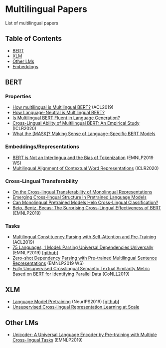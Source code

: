 # Multilingual Papers
List of multilingual papers

## Table of Contents
- [BERT](#bert)
- [XLM](#xlm)
- [Other LMs](#other-lms)
- [Embeddings](#embeddings)

## BERT
### Properties
- [How multilingual is Multilingual BERT?](https://arxiv.org/abs/1906.01502) (ACL2019)
- [How Language-Neutral is Multilingual BERT?](https://arxiv.org/abs/1911.03310)
- [Is Multilingual BERT Fluent in Language Generation?](https://arxiv.org/abs/1910.03806)
- [Cross-Lingual Ability of Multilingual BERT: An Empirical Study](https://openreview.net/forum?id=HJeT3yrtDr) (ICLR2020)
- [What the \[MASK\]? Making Sense of Language-Specific BERT Models](https://arxiv.org/abs/2003.02912)

### Embeddings/Representations
- [BERT is Not an Interlingua and the Bias of Tokenization](https://www.aclweb.org/anthology/D19-6106/) (EMNLP2019 WS)
- [Multilingual Alignment of Contextual Word Representations](https://arxiv.org/abs/2002.03518) (ICLR2020)

### Cross-Lingual Transferability
- [On the Cross-lingual Transferability of Monolingual Representations](https://arxiv.org/abs/1910.11856)
- [Emerging Cross-lingual Structure in Pretrained Language Models](https://arxiv.org/abs/1911.01464)
- [Can Monolingual Pretrained Models Help Cross-Lingual Classification?](https://arxiv.org/abs/1911.03913)
- [Beto, Bentz, Becas: The Surprising Cross-Lingual Effectiveness of BERT](https://arxiv.org/abs/1904.09077) (EMNLP2019)


### Tasks
- [Multilingual Constituency Parsing with Self-Attention and Pre-Training](https://arxiv.org/abs/1812.11760) (ACL2019)
- [75 Languages, 1 Model: Parsing Universal Dependencies Universally](https://arxiv.org/abs/1904.02099) (EMNLP2019) [[github](https://github.com/hyperparticle/udify)]
- [Zero-shot Dependency Parsing with Pre-trained Multilingual Sentence Representations](https://arxiv.org/abs/1910.05479) (EMNLP2019 WS)
- [Fully Unsupervised Crosslingual Semantic Textual Similarity Metric Based on BERT for Identifying Parallel Data](https://www.aclweb.org/anthology/K19-1020/) (CoNLL2019)

## XLM
- [Language Model Pretraining](https://arxiv.org/abs/1901.07291) (NeurIPS2019) [[github](https://github.com/facebookresearch/XLM)]
- [Unsupervised Cross-lingual Representation Learning at Scale](https://arxiv.org/abs/1911.02116)

## Other LMs
- [Unicoder: A Universal Language Encoder by Pre-training with Multiple Cross-lingual Tasks](https://www.aclweb.org/anthology/D19-1252/) (EMNLP2019)